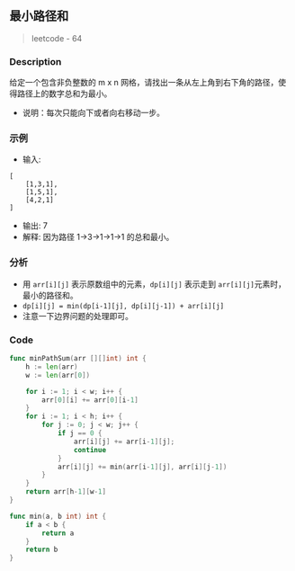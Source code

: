 ## 最小路径和
> leetcode - 64

### Description
给定一个包含非负整数的 m x n 网格，请找出一条从左上角到右下角的路径，使得路径上的数字总和为最小。
* 说明：每次只能向下或者向右移动一步。

### 示例
* 输入:
```
[
    [1,3,1],
    [1,5,1],
    [4,2,1]
]
```
* 输出: 7
* 解释: 因为路径 1→3→1→1→1 的总和最小。

### 分析
* 用 `arr[i][j]` 表示原数组中的元素，`dp[i][j]` 表示走到 `arr[i][j]`元素时，最小的路径和。
* `dp[i][j] = min(dp[i-1][j], dp[i][j-1]) + arr[i][j]`
* 注意一下边界问题的处理即可。

### Code
```go
func minPathSum(arr [][]int) int {
    h := len(arr)
    w := len(arr[0])

    for i := 1; i < w; i++ {
        arr[0][i] += arr[0][i-1]
    }
    for i := 1; i < h; i++ {
        for j := 0; j < w; j++ {
            if j == 0 {
                arr[i][j] += arr[i-1][j];
                continue
            }
            arr[i][j] += min(arr[i-1][j], arr[i][j-1])
        }
    }
    return arr[h-1][w-1]
}

func min(a, b int) int {
    if a < b {
        return a
    }
    return b
}
```
